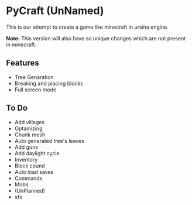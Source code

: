 
# PyCraft (UnNamed)

This is our attempt to create a game like minecraft in ursina engine. 





  **Note:** This version will also have so unique changes which are not present in minecraft.

## Features

- Tree Genaration
- Breaking and placing blocks
- Full screen mode

  
## To Do

- Add villages
- Optamizing
- Chunk mesh
- Auto genarated tree's leaves
- Add guns
- Add daylight cycle
- Inventory
- Block cound
- Auto load saves
- Commands
- Mobs
- (UnPlanned)
- sfx
  
